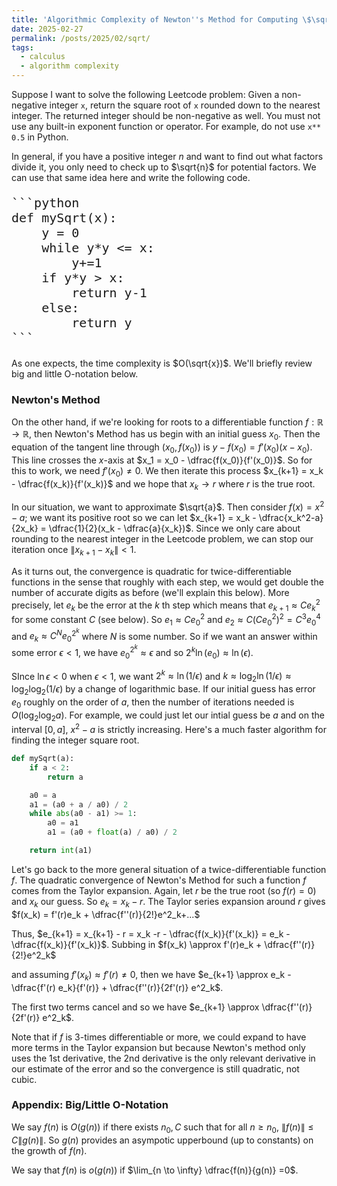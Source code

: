 ```yaml
---
title: 'Algorithmic Complexity of Newton''s Method for Computing \$\sqrt{x}\$'
date: 2025-02-27
permalink: /posts/2025/02/sqrt/
tags:
  - calculus
  - algorithm complexity
---
```


Suppose I want to solve the following Leetcode problem: Given a non-negative integer `x`, return the square root of `x` rounded down to the nearest integer. The returned integer should be non-negative as well. You must not use any built-in exponent function or operator. For example, do not use `x** 0.5` in Python.

In general, if you have a positive integer $n$ and want to find out what factors divide it, you only need to check up to $\sqrt{n}$ for potential factors. We can use that same idea here and write the following code.


<pre style="font-size: 20px;">
```python
def mySqrt(x):
    y = 0
    while y*y <= x:
        y+=1
    if y*y > x:
        return y-1
    else:
        return y
```
</pre>


As one expects, the time complexity is $O(\sqrt{x})$. We'll briefly review big and little O-notation below.

### Newton's Method

On the other hand, if we're looking for roots to a differentiable function $f:\mathbb{R} \to \mathbb{R}$, then Newton's Method has us begin with an initial guess $x_0$. Then the equation of the tangent line through $(x_0,f(x_0))$ is $y-f(x_0) = f'(x_0)(x-x_0)$. This line crosses the $x$-axis at $x_1 = x_0 - \dfrac{f(x_0)}{f'(x_0)}$. So for this to work, we need $f'(x_0) \neq 0$. We then iterate this process $x_{k+1} = x_k - \dfrac{f(x_k)}{f'(x_k)}$ and we hope that $x_k \to r$ where $r$ is the true root. 

In our situation, we want to approximate $\sqrt{a}$. Then consider $f(x) = x^2 -a$; we want its positive root so we can let $x_{k+1} = x_k - \dfrac{x_k^2-a}{2x_k} = \dfrac{1}{2}(x_k - \dfrac{a}{x_k})$. Since we only care about rounding to the nearest integer in the Leetcode problem, we can stop our iteration once $\|x_{k+1}-x_k\| < 1$.

As it turns out, the convergence is quadratic for twice-differentiable functions in the sense that roughly with each step, we would get double the number of accurate digits as before (we'll explain this below). More precisely, let $e_k$ be the error at the $k$ th step which means that $e_{k+1} \approx Ce^2_k$ for some constant $C$ (see below). So $e_1 \approx Ce^2_0$ and $e_2 \approx C(Ce^2_0)^2 = C^3 e^4_0$ and $e_k \approx C^N e^{2^k}_0$ where $N$ is some number. So if we want an answer within some error $\epsilon <1$, we have $e^{2^k}_0 \approx \epsilon$ and so $2^k \ln(e_0) \approx \ln(\epsilon)$.

SInce $\ln \epsilon < 0$ when $\epsilon < 1$, we want $2^k \approx \ln(1/\epsilon)$ and $k \approx \log_2 \ln(1/\epsilon) \approx \log_2 \log_2(1/\epsilon)$ by a change of logarithmic base. If our initial guess has error $e_0$ roughly on the order of $a$, then the number of iterations needed is $O(\log_2 \log_2 a)$. For example, we could just let our intial guess be $a$ and on the interval $[0,a]$, $x^2-a$ is strictly increasing. Here's a much faster algorithm for finding the integer square root.

```python
def mySqrt(a):
    if a < 2:
        return a

    a0 = a
    a1 = (a0 + a / a0) / 2
    while abs(a0 - a1) >= 1:
        a0 = a1
        a1 = (a0 + float(a) / a0) / 2

    return int(a1)
```

Let's go back to the more general situation of a twice-differentiable function $f$. The quadratic convergence of Newton's Method for such a function $f$ comes from the Taylor expansion. Again, let $r$ be the true root (so $f(r) = 0$) and $x_k$ our guess. So $e_k = x_k - r$. The Taylor series expansion around $r$ gives $f(x_k) = f'(r)e_k + \dfrac{f''(r)}{2!}e^2_k+...$ 

Thus, $e_{k+1}  = x_{k+1} - r = x_k -r  - \dfrac{f(x_k)}{f'(x_k)} = e_k -\dfrac{f(x_k)}{f'(x_k)}$. Subbing in $f(x_k) \approx f'(r)e_k + \dfrac{f''(r)}{2!}e^2_k$ 

and assuming $f'(x_k) \approx f'(r) \neq 0$, then we have $e_{k+1} \approx e_k - \dfrac{f'(r) e_k}{f'(r)} + \dfrac{f''(r)}{2f'(r)} e^2_k$. 


The first two terms cancel and so we have $e_{k+1} \approx \dfrac{f''(r)}{2f'(r)} e^2_k$.

Note that if $f$ is 3-times differentiable or more, we could expand to have more terms in the Taylor expansion but because Newton's method only uses the 1st derivative, the 2nd derivative is the only relevant derivative in our estimate of the error and so the convergence is still quadratic, not cubic.

### Appendix: Big/Little O-Notation

We say $f(n)$ is $O(g(n))$ if there exists $n_0,C$ such that for all $n \geq n_0$, $\|f(n)\| \leq C \|g(n)\|$. So $g(n)$ provides an asympotic upperbound (up to constants) on the growth of $f(n)$.

We say that $f(n)$ is $o(g(n))$ if $\lim_{n \to \infty} \dfrac{f(n)}{g(n)} =0$.
